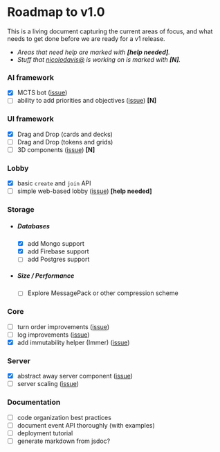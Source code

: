 # Roadmap to v1.0

This is a living document capturing the current areas of focus, and what needs to
get done before we are ready for a v1 release.

* _Areas that need help are marked with **[help needed]**._
* _Stuff that [nicolodavis@](https://github.com/nicolodavis) is working on is marked with **[N]**._

### AI framework

* [x] MCTS bot ([issue](https://github.com/nicolodavis/boardgame.io/issues/7#issuecomment-389453032))
* [ ] ability to add priorities and objectives ([issue](https://github.com/nicolodavis/boardgame.io/issues/7#issuecomment-389453032)) **[N]**

### UI framework

* [x] Drag and Drop (cards and decks)
* [ ] Drag and Drop (tokens and grids)
* [ ] 3D components ([issue](https://github.com/nicolodavis/boardgame.io/issues/282)) **[N]**

### Lobby

* [x] basic `create` and `join` API
* [ ] simple web-based lobby ([issue](https://github.com/nicolodavis/boardgame.io/issues/197)) **[help needed]**

### Storage

* ##### Databases

  * [x] add Mongo support
  * [x] add Firebase support
  * [ ] add Postgres support
  
* ##### Size / Performance

  * [ ] Explore MessagePack or other compression scheme

### Core

* [ ] turn order improvements ([issue](https://github.com/nicolodavis/boardgame.io/issues/154))
* [ ] log improvements ([issue](https://github.com/nicolodavis/boardgame.io/issues/227))
* [x] add immutability helper (Immer) ([issue](https://github.com/nicolodavis/boardgame.io/issues/295))

### Server

* [x] abstract away server component ([issue](https://github.com/nicolodavis/boardgame.io/issues/251))
* [ ] server scaling ([issue](https://github.com/nicolodavis/boardgame.io/issues/277))

### Documentation

* [ ] code organization best practices
* [ ] document event API thoroughly (with examples)
* [ ] deployment tutorial
* [ ] generate markdown from jsdoc?
